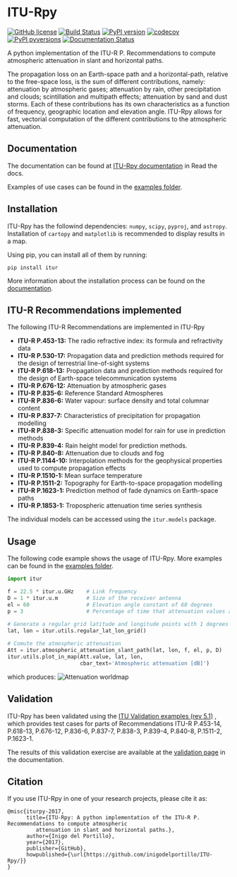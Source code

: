 # ITU-Rpy 
[![GitHub license](https://img.shields.io/badge/license-MIT-lightgrey.svg)](https://raw.githubusercontent.com/Carthage/Carthage/master/LICENSE.md) [![Build Status](https://travis-ci.org/inigodelportillo/ITU-Rpy.svg?branch=master)](https://travis-ci.org/inigodelportillo/ITU-Rpy) [![PyPI version](https://badge.fury.io/py/itur.svg)](https://badge.fury.io/py/itur) [![codecov](https://codecov.io/gh/inigodelportillo/ITU-Rpy/branch/master/graph/badge.svg?token=0FZBWMH271)](https://codecov.io/gh/inigodelportillo/ITU-Rpy) [![PyPI pyversions](https://img.shields.io/pypi/pyversions/itur.svg)](https://pypi.python.org/pypi/itur/) [![Documentation Status](https://readthedocs.org/projects/itu-rpy/badge/?version=latest)](http://itu-rpy.readthedocs.io/?badge=latest)

A python implementation of the ITU-R P. Recommendations to compute atmospheric attenuation in slant and horizontal paths.

The propagation loss on an Earth-space path and a horizontal-path, relative to the free-space loss, is the sum of different contributions, namely:  attenuation by atmospheric gases; attenuation by rain, other precipitation and clouds; scintillation and multipath effects; attenuation by sand and dust storms. Each of these contributions has its own characteristics as a function of frequency, geographic location and elevation angle. ITU-Rpy allows for fast, vectorial computation of the different contributions to the atmospheric attenuation. 

## Documentation
The documentation can be found at [ITU-Rpy documentation](http://itu-rpy.readthedocs.io/en/latest/index.html) in Read the docs.

Examples of use cases can be found in the [examples folder](https://github.com/inigodelportillo/ITU-Rpy/tree/master/examples).

## Installation
ITU-Rpy has the followind dependencies: `numpy`, `scipy`, `pyproj`, and `astropy`. Installation of `cartopy` and `matplotlib` is recommended to display results in a map.

Using pip, you can install all of them by running:
```console
pip install itur
```

More information about the installation process can be found on the [documentation](https://github.com/inigodelportillo/ITU-Rpy/blob/master/docs/installation.rst).

## ITU-R Recommendations implemented
The following ITU-R Recommendations are implemented in ITU-Rpy
*   **ITU-R P.453-13:** The radio refractive index: its formula and refractivity data
*   **ITU-R P.530-17:** Propagation data and prediction methods required for the design of terrestrial line-of-sight systems
*   **ITU-R P.618-13:** Propagation data and prediction methods required for the design of Earth-space telecommunication systems
*   **ITU-R P.676-12:** Attenuation by atmospheric gases
*   **ITU-R P.835-6:** Reference Standard Atmospheres
*   **ITU-R P.836-6:** Water vapour: surface density and total columnar content
*   **ITU-R P.837-7:** Characteristics of precipitation for propagation modelling
*   **ITU-R P.838-3:** Specific attenuation model for rain for use in prediction methods
*   **ITU-R P.839-4:** Rain height model for prediction methods.
*   **ITU-R P.840-8:** Attenuation due to clouds and fog 
*   **ITU-R P.1144-10:** Interpolation methods for the geophysical properties used to compute propagation effects 
*   **ITU-R P.1510-1:** Mean surface temperature
*   **ITU-R P.1511-2:** Topography for Earth-to-space propagation modelling
*   **ITU-R P.1623-1:** Prediction method of fade dynamics on Earth-space paths
*   **ITU-R P.1853-1:** Tropospheric attenuation time series synthesis

The individual models can be accessed using the `itur.models` package.

## Usage
The following code example shows the usage of ITU-Rpy. More examples can be found in the [examples folder](https://github.com/inigodelportillo/ITU-Rpy/tree/master/examples).
```python
import itur

f = 22.5 * itur.u.GHz    # Link frequency
D = 1 * itur.u.m         # Size of the receiver antenna
el = 60                  # Elevation angle constant of 60 degrees
p = 3                    # Percentage of time that attenuation values are exceeded.
	
# Generate a regular grid latitude and longitude points with 1 degrees resolution	
lat, lon = itur.utils.regular_lat_lon_grid() 

# Comute the atmospheric attenuation
Att = itur.atmospheric_attenuation_slant_path(lat, lon, f, el, p, D) 
itur.utils.plot_in_map(Att.value, lat, lon, 
                       cbar_text='Atmospheric attenuation [dB]')
```
which produces:
![Attenuation worldmap](https://raw.githubusercontent.com/inigodelportillo/ITU-Rpy/master/docs/images/att_world.png)

##  Validation

ITU-Rpy has been validated using the [ITU Validation examples (rev 5.1)](https://www.itu.int/en/ITU-R/study-groups/rsg3/ionotropospheric/CG-3M3J-13-ValEx-Rev5_1.xlsx) , which provides test cases for parts of Recommendations ITU-R P.453-14, P.618-13, P.676-12, P.836-6, P.837-7, P.838-3, P.839-4, P.840-8, P.1511-2, P.1623-1.

The results of this validation exercise are available at the [validation page](https://itu-rpy.readthedocs.io/en/latest/validation.html) in the documentation.

## Citation
If you use ITU-Rpy in one of your research projects, please cite it as:

```
@misc{iturpy-2017,
      title={ITU-Rpy: A python implementation of the ITU-R P. Recommendations to compute atmospheric
	     attenuation in slant and horizontal paths.},
      author={Inigo del Portillo},
      year={2017},
      publisher={GitHub},
      howpublished={\url{https://github.com/inigodelportillo/ITU-Rpy/}}
}
```

